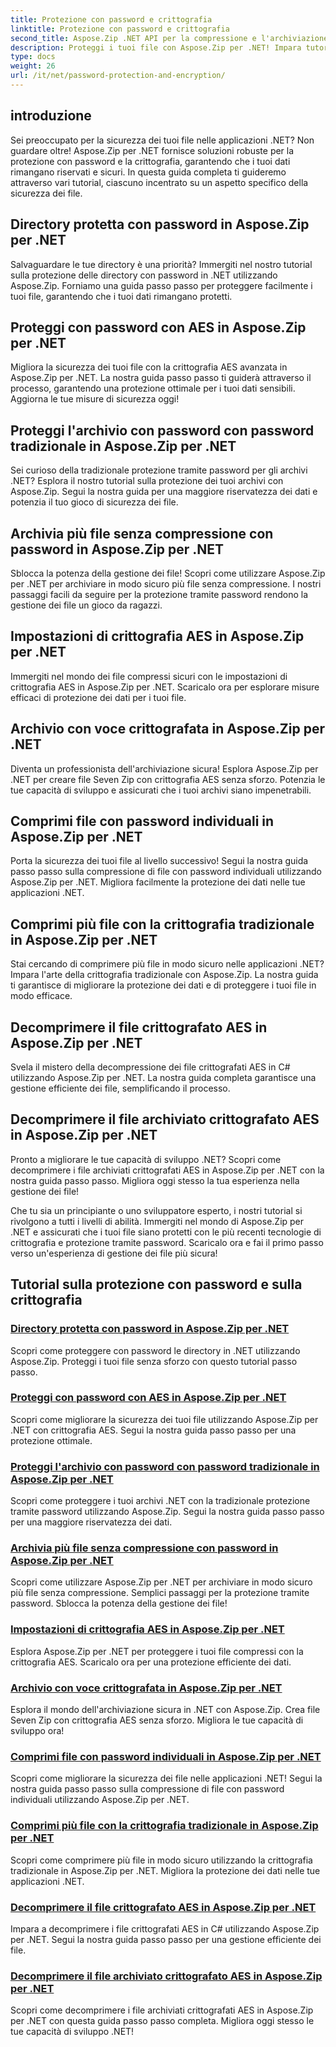 ```yaml
---
title: Protezione con password e crittografia
linktitle: Protezione con password e crittografia
second_title: Aspose.Zip .NET API per la compressione e l'archiviazione dei file
description: Proteggi i tuoi file con Aspose.Zip per .NET! Impara tutorial passo passo sulla protezione tramite password e sulla crittografia, da AES ai metodi tradizionali.
type: docs
weight: 26
url: /it/net/password-protection-and-encryption/
---
```


## introduzione

Sei preoccupato per la sicurezza dei tuoi file nelle applicazioni .NET? Non guardare oltre! Aspose.Zip per .NET fornisce soluzioni robuste per la protezione con password e la crittografia, garantendo che i tuoi dati rimangano riservati e sicuri. In questa guida completa ti guideremo attraverso vari tutorial, ciascuno incentrato su un aspetto specifico della sicurezza dei file.

## Directory protetta con password in Aspose.Zip per .NET

Salvaguardare le tue directory è una priorità? Immergiti nel nostro tutorial sulla protezione delle directory con password in .NET utilizzando Aspose.Zip. Forniamo una guida passo passo per proteggere facilmente i tuoi file, garantendo che i tuoi dati rimangano protetti.

## Proteggi con password con AES in Aspose.Zip per .NET

Migliora la sicurezza dei tuoi file con la crittografia AES avanzata in Aspose.Zip per .NET. La nostra guida passo passo ti guiderà attraverso il processo, garantendo una protezione ottimale per i tuoi dati sensibili. Aggiorna le tue misure di sicurezza oggi!

## Proteggi l'archivio con password con password tradizionale in Aspose.Zip per .NET

Sei curioso della tradizionale protezione tramite password per gli archivi .NET? Esplora il nostro tutorial sulla protezione dei tuoi archivi con Aspose.Zip. Segui la nostra guida per una maggiore riservatezza dei dati e potenzia il tuo gioco di sicurezza dei file.

## Archivia più file senza compressione con password in Aspose.Zip per .NET

Sblocca la potenza della gestione dei file! Scopri come utilizzare Aspose.Zip per .NET per archiviare in modo sicuro più file senza compressione. I nostri passaggi facili da seguire per la protezione tramite password rendono la gestione dei file un gioco da ragazzi.

## Impostazioni di crittografia AES in Aspose.Zip per .NET

Immergiti nel mondo dei file compressi sicuri con le impostazioni di crittografia AES in Aspose.Zip per .NET. Scaricalo ora per esplorare misure efficaci di protezione dei dati per i tuoi file.

## Archivio con voce crittografata in Aspose.Zip per .NET

Diventa un professionista dell'archiviazione sicura! Esplora Aspose.Zip per .NET per creare file Seven Zip con crittografia AES senza sforzo. Potenzia le tue capacità di sviluppo e assicurati che i tuoi archivi siano impenetrabili.

## Comprimi file con password individuali in Aspose.Zip per .NET

Porta la sicurezza dei tuoi file al livello successivo! Segui la nostra guida passo passo sulla compressione di file con password individuali utilizzando Aspose.Zip per .NET. Migliora facilmente la protezione dei dati nelle tue applicazioni .NET.

## Comprimi più file con la crittografia tradizionale in Aspose.Zip per .NET

Stai cercando di comprimere più file in modo sicuro nelle applicazioni .NET? Impara l'arte della crittografia tradizionale con Aspose.Zip. La nostra guida ti garantisce di migliorare la protezione dei dati e di proteggere i tuoi file in modo efficace.

## Decomprimere il file crittografato AES in Aspose.Zip per .NET

Svela il mistero della decompressione dei file crittografati AES in C# utilizzando Aspose.Zip per .NET. La nostra guida completa garantisce una gestione efficiente dei file, semplificando il processo.

## Decomprimere il file archiviato crittografato AES in Aspose.Zip per .NET

Pronto a migliorare le tue capacità di sviluppo .NET? Scopri come decomprimere i file archiviati crittografati AES in Aspose.Zip per .NET con la nostra guida passo passo. Migliora oggi stesso la tua esperienza nella gestione dei file!

Che tu sia un principiante o uno sviluppatore esperto, i nostri tutorial si rivolgono a tutti i livelli di abilità. Immergiti nel mondo di Aspose.Zip per .NET e assicurati che i tuoi file siano protetti con le più recenti tecnologie di crittografia e protezione tramite password. Scaricalo ora e fai il primo passo verso un'esperienza di gestione dei file più sicura!
## Tutorial sulla protezione con password e sulla crittografia
### [Directory protetta con password in Aspose.Zip per .NET](./password-protect-directory/)
Scopri come proteggere con password le directory in .NET utilizzando Aspose.Zip. Proteggi i tuoi file senza sforzo con questo tutorial passo passo.
### [Proteggi con password con AES in Aspose.Zip per .NET](./password-protect-with-aes/)
Scopri come migliorare la sicurezza dei tuoi file utilizzando Aspose.Zip per .NET con crittografia AES. Segui la nostra guida passo passo per una protezione ottimale.
### [Proteggi l'archivio con password con password tradizionale in Aspose.Zip per .NET](./password-protect-archive-traditional-password/)
Scopri come proteggere i tuoi archivi .NET con la tradizionale protezione tramite password utilizzando Aspose.Zip. Segui la nostra guida passo passo per una maggiore riservatezza dei dati.
### [Archivia più file senza compressione con password in Aspose.Zip per .NET](./store-multiple-files-no-compression-password/)
Scopri come utilizzare Aspose.Zip per .NET per archiviare in modo sicuro più file senza compressione. Semplici passaggi per la protezione tramite password. Sblocca la potenza della gestione dei file!
### [Impostazioni di crittografia AES in Aspose.Zip per .NET](./aes-encryption-settings/)
Esplora Aspose.Zip per .NET per proteggere i tuoi file compressi con la crittografia AES. Scaricalo ora per una protezione efficiente dei dati.
### [Archivio con voce crittografata in Aspose.Zip per .NET](./archive-with-encrypted-entry/)
Esplora il mondo dell'archiviazione sicura in .NET con Aspose.Zip. Crea file Seven Zip con crittografia AES senza sforzo. Migliora le tue capacità di sviluppo ora!
### [Comprimi file con password individuali in Aspose.Zip per .NET](./compress-files-individual-passwords/)
Scopri come migliorare la sicurezza dei file nelle applicazioni .NET! Segui la nostra guida passo passo sulla compressione di file con password individuali utilizzando Aspose.Zip per .NET.
### [Comprimi più file con la crittografia tradizionale in Aspose.Zip per .NET](./compress-multiple-files-traditional-encryption/)
Scopri come comprimere più file in modo sicuro utilizzando la crittografia tradizionale in Aspose.Zip per .NET. Migliora la protezione dei dati nelle tue applicazioni .NET.
### [Decomprimere il file crittografato AES in Aspose.Zip per .NET](./decompress-aes-encrypted-file/)
Impara a decomprimere i file crittografati AES in C# utilizzando Aspose.Zip per .NET. Segui la nostra guida passo passo per una gestione efficiente dei file.
### [Decomprimere il file archiviato crittografato AES in Aspose.Zip per .NET](./decompress-aes-encrypted-stored-file/)
Scopri come decomprimere i file archiviati crittografati AES in Aspose.Zip per .NET con questa guida passo passo completa. Migliora oggi stesso le tue capacità di sviluppo .NET!